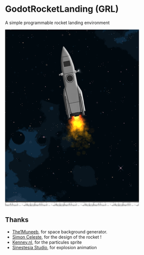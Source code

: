 # GodotRocketLanding (GRL)
A simple programmable rocket landing environment

![](assets/thumbnail.png)

## Thanks
- [The1Muneeb](https://deep-fold.itch.io/space-background-generator), for space background generator.
- [Simon Celeste](https://github.com/Celeste-VANDAMME), for the design of the rocket !
- [Kenney.nl](https://www.kenney.nl/), for the particules sprite
- [Sinestesia Studio](https://itch.io/profile/sinestesia), for explosion animation
